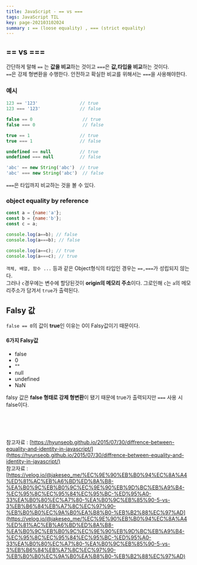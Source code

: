 ```yaml
---
title: JavaScript - == vs ===
tags: JavaScript TIL
key: page-202103102024
summary : == (loose equality) , === (strict equality)
---
```


## == vs ===
간단하게 말해 `==` 는 **값을 비교**하는 것이고 `===`은 **값,타입을 비교**하는 것이다. <br/>
`==`은 강제 형변환을 수행한다. 안전하고 확실한 비교를 위해서는 `===`을 사용해야한다. <br/>

### 예시
```javascript
123 == '123'                // true
123 === '123'               // false

false == 0                   // true
false === 0                  // false

true == 1                   // true
true === 1                  // false

undefined == null           // true
undefined === null          // false

'abc' == new String('abc')  // true
'abc' === new String('abc')  // false
```
`===`은 타입까지 비교하는 것을 볼 수 있다.

### object equality by reference
```javascript
const a = {name:'a'};
const b = {name:'b'};
const c = a;

console.log(a==b); // false
console.log(a===b); // false

console.log(a==c); // true
console.log(a===c); // true
```
```객체, 배열, 함수 ...``` 등과 같은 Object형식의 타입인 경우는 `==,===`가 성립되지 않는다. <br/>
그러나 `c`경우에는 변수에 할당된것이 **origin의 메모리 주소**이다. 그로인해 `c`는 `a`의 메모리주소가 담겨서 `true`가 출력된다. <br/>

## Falsy 값
`false == 0`의 값이 **true**인 이유는 0이 Falsy값이기 때문이다.
#### 6가지 Falsy값
- false
- 0
- ""
- null
- undefined
- NaN

falsy 값은 **false 형태로 강제 형변환**이 됐기 때문에 true가 출력되지만 `===` 사용 시 false이다.

<br/><br/><br/><br/>
참고자료 : [https://hyunseob.github.io/2015/07/30/diffrence-between-equality-and-identity-in-javascript/](https://hyunseob.github.io/2015/07/30/diffrence-between-equality-and-identity-in-javascript/) <br/>
참고자료 : [https://velog.io/@jakeseo_me/%EC%9E%90%EB%B0%94%EC%8A%A4%ED%81%AC%EB%A6%BD%ED%8A%B8-%EA%B0%9C%EB%B0%9C%EC%9E%90%EB%9D%BC%EB%A9%B4-%EC%95%8C%EC%95%84%EC%95%BC-%ED%95%A0-33%EA%B0%80%EC%A7%80-%EA%B0%9C%EB%85%90-5-vs-3%EB%B6%84%EB%A7%8C%EC%97%90-%EB%B0%B0%EC%9A%B0%EA%B8%B0-%EB%B2%88%EC%97%AD](https://velog.io/@jakeseo_me/%EC%9E%90%EB%B0%94%EC%8A%A4%ED%81%AC%EB%A6%BD%ED%8A%B8-%EA%B0%9C%EB%B0%9C%EC%9E%90%EB%9D%BC%EB%A9%B4-%EC%95%8C%EC%95%84%EC%95%BC-%ED%95%A0-33%EA%B0%80%EC%A7%80-%EA%B0%9C%EB%85%90-5-vs-3%EB%B6%84%EB%A7%8C%EC%97%90-%EB%B0%B0%EC%9A%B0%EA%B8%B0-%EB%B2%88%EC%97%AD) <br/>
<br/>
<br/>
